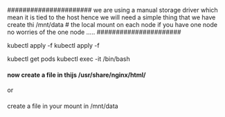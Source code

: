 ######################
we are using a manual storage driver which mean it is tied to the host 
hence we will need a simple thing that we have create thi 
/mnt/data  # the local mount on each node if you have one node no worries of the one node ..... 
######################


kubectl apply -f  <yourpvfile> 
kubectl apply -f  <yourpvpodfile> 

kubectl get pods  <find the id of the pv pod> 
kubectl exec  -it  <yourpvpodname>  /bin/bash 

#### now create a file in thijs /usr/share/nginx/html/
or 
#### 
create a file in your mount in /mnt/data   
